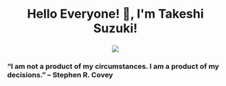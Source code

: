 <h1 align="center">Hello Everyone! 👋, I'm Takeshi Suzuki!</h1>
<h3 align="center">
  <a href="https://git.io/typing-svg">
    <img src="https://readme-typing-svg.herokuapp.com?center=true&lines=A+Passionate+Fullstack+Engineer!;Learn+Fast,+Dig+Deep,+See+Farther!" />
  </a>
</h3>

<h3>“I am not a product of my circumstances. I am a product of my decisions.” – Stephen R. Covey</h3>

